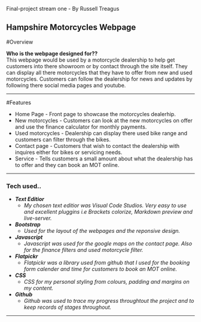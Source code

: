 Final-project stream one - By Russell Treagus

Hampshire Motorcycles Webpage
---
#Overview

**Who is the webpage designed for??**       
This webpage would be used by a motorcycle dealership to help get customers into there showroom or by contact through the site itself. They can display all there motorcycles that they have to offer from new and used motorcycles.
Customers can follow the dealership for news and updates by following there social media pages and youtube.



---
#Features
*   Home Page - Front page to showcase the motorcycles dealerhip.
*   New motorcycles - Customers can look at the new motorcycles on offer and use the finance calculator for monthly payments.
*   Used motorcycles - Dealership can display there used bike range and customers can filter through the bikes.
*   Contact page - Customers that wish to contact the dealership with inquires either for bikes or servicing needs.
*   Service - Tells customers a small amount about what the dealership has to offer and they can book an MOT online.
----
### Tech used..
+  _**Text Editior**_
    -   _My chosen text editior was Visual Code Studios. Very easy to use and excellent pluggins i.e Brackets colorize, Markdown preview and live-server._
+  _**Bootstrap**_ 
    -   _Used for the layout of the webpages and the reponsive design._
+   _**Javascript**_
    -   _Javascript was used for the google maps on the contact page. Also for the finance filters and used motorcycle filter._
+   _**Flatpickr**_
    -   _Flatpickr was a library used from github that I used for the booking form calender and time for customers to book an MOT online._
+   _**CSS**_
    -   _CSS for my personal styling from colours, padding and margins on my content._
+   _**Github**_
    -  _Github was used to trace my progress throughtout the project and to keep records of stages throughout._


---

